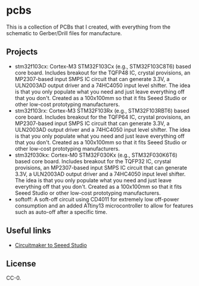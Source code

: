 # pcbs
This is a collection of PCBs that I created, with everything from the schematic
to Gerber/Drill files for manufacture.

## Projects
  * stm32f103cx: Cortex-M3 STM32F103Cx (e.g., STM32F103C8T6) based core board.
    Includes breakout for the TQFP48 IC, crystal provisions, an MP2307-based
    input SMPS IC circuit that can generate 3.3V, a ULN2003AD output driver and a
    74HC4050 input level shifter. The idea is that you only populate what you need
    and just leave everything off that you don't. Created as a 100x100mm so that it
    fits Seeed Studio or other low-cost prototyping manufacturers.
  * stm32f103rx: Cortex-M3 STM32F103Rx (e.g., STM32F103RBT6) based core board.
    Includes breakout for the TQFP64 IC, crystal provisions, an MP2307-based
    input SMPS IC circuit that can generate 3.3V, a ULN2003AD output driver and a
    74HC4050 input level shifter. The idea is that you only populate what you need
    and just leave everything off that you don't. Created as a 100x100mm so that it
    fits Seeed Studio or other low-cost prototyping manufacturers.
  * stm32f030kx: Cortex-M0 STM32F030Kx (e.g., STM32F030K6T6) based core board.
    Includes breakout for the TQFP32 IC, crystal provisions, an MP2307-based
    input SMPS IC circuit that can generate 3.3V, a ULN2003AD output driver and a
    74HC4050 input level shifter. The idea is that you only populate what you need
    and just leave everything off that you don't. Created as a 100x100mm so that it
    fits Seeed Studio or other low-cost prototyping manufacturers.
  * softoff: A soft-off circuit using CD4011 for extremely low off-power
    consumption and an added ATtiny13 microcontroller to allow for features
    such as auto-off after a specific time.

## Useful links
  * [Circuitmaker to Seeed Studio](http://support.seeedstudio.com/knowledgebase/articles/1187692-how-to-generate-gerber-files-from-circuitmaker)

## License
CC-0.
